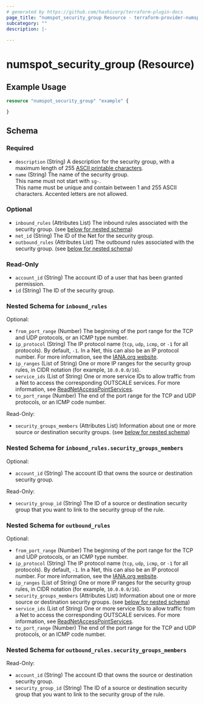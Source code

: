 ```yaml
---
# generated by https://github.com/hashicorp/terraform-plugin-docs
page_title: "numspot_security_group Resource - terraform-provider-numspot"
subcategory: ""
description: |-
  
---
```


# numspot_security_group (Resource)



## Example Usage

```terraform
resource "numspot_security_group" "example" {

}
```

<!-- schema generated by tfplugindocs -->
## Schema

### Required

- `description` (String) A description for the security group, with a maximum length of 255 [ASCII printable characters](https://en.wikipedia.org/wiki/ASCII#Printable_characters).
- `name` (String) The name of the security group.<br />
This name must not start with `sg-`.</br>
This name must be unique and contain between 1 and 255 ASCII characters. Accented letters are not allowed.

### Optional

- `inbound_rules` (Attributes List) The inbound rules associated with the security group. (see [below for nested schema](#nestedatt--inbound_rules))
- `net_id` (String) The ID of the Net for the security group.
- `outbound_rules` (Attributes List) The outbound rules associated with the security group. (see [below for nested schema](#nestedatt--outbound_rules))

### Read-Only

- `account_id` (String) The account ID of a user that has been granted permission.
- `id` (String) The ID of the security group.

<a id="nestedatt--inbound_rules"></a>
### Nested Schema for `inbound_rules`

Optional:

- `from_port_range` (Number) The beginning of the port range for the TCP and UDP protocols, or an ICMP type number.
- `ip_protocol` (String) The IP protocol name (`tcp`, `udp`, `icmp`, or `-1` for all protocols). By default, `-1`. In a Net, this can also be an IP protocol number. For more information, see the [IANA.org website](https://www.iana.org/assignments/protocol-numbers/protocol-numbers.xhtml).
- `ip_ranges` (List of String) One or more IP ranges for the security group rules, in CIDR notation (for example, `10.0.0.0/16`).
- `service_ids` (List of String) One or more service IDs to allow traffic from a Net to access the corresponding OUTSCALE services. For more information, see [ReadNetAccessPointServices](#readnetaccesspointservices).
- `to_port_range` (Number) The end of the port range for the TCP and UDP protocols, or an ICMP code number.

Read-Only:

- `security_groups_members` (Attributes List) Information about one or more source or destination security groups. (see [below for nested schema](#nestedatt--inbound_rules--security_groups_members))

<a id="nestedatt--inbound_rules--security_groups_members"></a>
### Nested Schema for `inbound_rules.security_groups_members`

Optional:

- `account_id` (String) The account ID that owns the source or destination security group.

Read-Only:

- `security_group_id` (String) The ID of a source or destination security group that you want to link to the security group of the rule.



<a id="nestedatt--outbound_rules"></a>
### Nested Schema for `outbound_rules`

Optional:

- `from_port_range` (Number) The beginning of the port range for the TCP and UDP protocols, or an ICMP type number.
- `ip_protocol` (String) The IP protocol name (`tcp`, `udp`, `icmp`, or `-1` for all protocols). By default, `-1`. In a Net, this can also be an IP protocol number. For more information, see the [IANA.org website](https://www.iana.org/assignments/protocol-numbers/protocol-numbers.xhtml).
- `ip_ranges` (List of String) One or more IP ranges for the security group rules, in CIDR notation (for example, `10.0.0.0/16`).
- `security_groups_members` (Attributes List) Information about one or more source or destination security groups. (see [below for nested schema](#nestedatt--outbound_rules--security_groups_members))
- `service_ids` (List of String) One or more service IDs to allow traffic from a Net to access the corresponding OUTSCALE services. For more information, see [ReadNetAccessPointServices](#readnetaccesspointservices).
- `to_port_range` (Number) The end of the port range for the TCP and UDP protocols, or an ICMP code number.

<a id="nestedatt--outbound_rules--security_groups_members"></a>
### Nested Schema for `outbound_rules.security_groups_members`

Read-Only:

- `account_id` (String) The account ID that owns the source or destination security group.
- `security_group_id` (String) The ID of a source or destination security group that you want to link to the security group of the rule.
